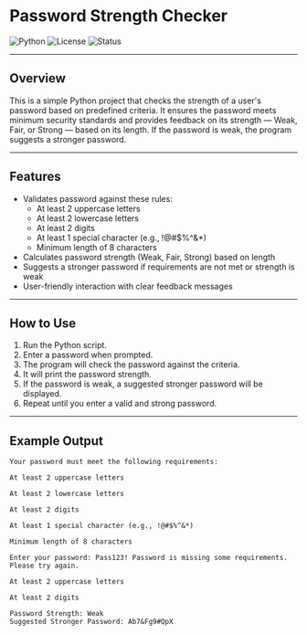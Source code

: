 # Password Strength Checker

![Python](https://img.shields.io/badge/Python-3.8%2B-blue)
![License](https://img.shields.io/badge/License-MIT-blue)
![Status](https://img.shields.io/badge/Status-Completed-green)

---

## Overview

This is a simple Python project that checks the strength of a user's password based on predefined criteria. It ensures the password meets minimum security standards and provides feedback on its strength — Weak, Fair, or Strong — based on its length. If the password is weak, the program suggests a stronger password.

---

## Features

- Validates password against these rules:
  - At least 2 uppercase letters
  - At least 2 lowercase letters
  - At least 2 digits
  - At least 1 special character (e.g., !@#$%^&*)
  - Minimum length of 8 characters
- Calculates password strength (Weak, Fair, Strong) based on length
- Suggests a stronger password if requirements are not met or strength is weak
- User-friendly interaction with clear feedback messages

---

## How to Use

1. Run the Python script.
2. Enter a password when prompted.
3. The program will check the password against the criteria.
4. It will print the password strength.
5. If the password is weak, a suggested stronger password will be displayed.
6. Repeat until you enter a valid and strong password.

---

## Example Output

```plaintext
Your password must meet the following requirements:

At least 2 uppercase letters

At least 2 lowercase letters

At least 2 digits

At least 1 special character (e.g., !@#$%^&*)

Minimum length of 8 characters

Enter your password: Pass123! Password is missing some requirements. Please try again.

At least 2 uppercase letters

At least 2 digits

Password Strength: Weak 
Suggested Stronger Password: Ab7&Fg9#QpX

